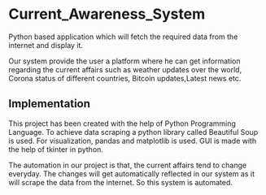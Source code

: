 # Current_Awareness_System
Python based application which will fetch the required data from the internet and display it.

Our system provide the user a platform where he can get information regarding the current affairs such as weather updates over the world, Corona status of different countries, Bitcoin updates,Latest news etc.

<h2>Implementation</h2>

This project has been created with the help of Python Programming Language. To achieve data scraping a python library called Beautiful Soup is used. 
For visualization, pandas and matplotlib is used. GUI is made with the help of tkinter in python.

The automation in our project is that, the current affairs tend to change everyday. The changes will get automatically  reflected in our system as it will scrape the data from the internet. So this system is automated.


